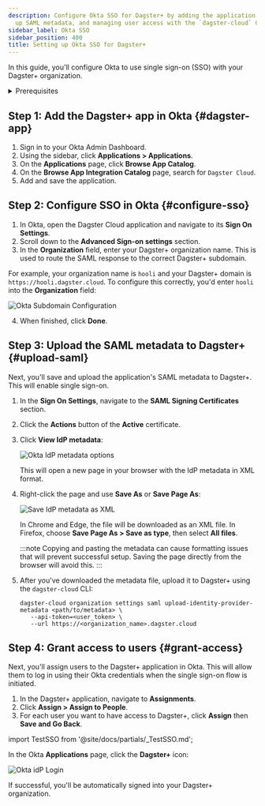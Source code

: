 ```yaml
---
description: Configure Okta SSO for Dagster+ by adding the application in Okta, setting
  up SAML metadata, and managing user access with the `dagster-cloud` CLI.
sidebar_label: Okta SSO
sidebar_position: 400
title: Setting up Okta SSO for Dagster+
---
```

In this guide, you'll configure Okta to use single sign-on (SSO) with your Dagster+ organization.

<details>
  <summary>Prerequisites</summary>

To complete the steps in this guide, you'll need:

- **An existing Okta account**
- **To install the [`dagster-cloud` CLI](/dagster-plus/deployment/management/dagster-cloud-cli/installing-and-configuring)**
- **The following in Dagster+:**
  - A Pro plan
  - [Access to a user token](/dagster-plus/deployment/management/tokens/user-tokens)
  - [Organization Admin permissions](/dagster-plus/features/authentication-and-access-control/rbac/user-roles-permissions) in your organization

</details>

## Step 1: Add the Dagster+ app in Okta \{#dagster-app}

1. Sign in to your Okta Admin Dashboard.
2. Using the sidebar, click **Applications > Applications**.
3. On the **Applications** page, click **Browse App Catalog**.
4. On the **Browse App Integration Catalog** page, search for `Dagster Cloud`.
5. Add and save the application.

## Step 2: Configure SSO in Okta \{#configure-sso}

1. In Okta, open the Dagster Cloud application and navigate to its **Sign On Settings**.
2. Scroll down to the **Advanced Sign-on settings** section.
3. In the **Organization** field, enter your Dagster+ organization name. This is used to route the SAML response to the correct Dagster+ subdomain.

For example, your organization name is `hooli` and your Dagster+ domain is `https://hooli.dagster.cloud`. To configure this correctly, you'd enter `hooli` into the **Organization** field:

![Okta Subdomain Configuration](/images/dagster-plus/features/authentication-and-access-control/okta/subdomain-configuration.png)

4. When finished, click **Done**.

## Step 3: Upload the SAML metadata to Dagster+ \{#upload-saml}

Next, you'll save and upload the application's SAML metadata to Dagster+. This will enable single sign-on.

1. In the **Sign On Settings**, navigate to the **SAML Signing Certificates** section.
2. Click the **Actions** button of the **Active** certificate.
3. Click **View IdP metadata**:

   ![Okta IdP metadata options](/images/dagster-plus/features/authentication-and-access-control/okta/save-identity-provider-metadata.png)

   This will open a new page in your browser with the IdP metadata in XML format.

4. Right-click the page and use **Save As** or **Save Page As**:

   ![Save IdP metadata as XML](/images/dagster-plus/features/authentication-and-access-control/okta/save-xml-as-page.png)

   In Chrome and Edge, the file will be downloaded as an XML file. In Firefox, choose **Save Page As > Save as type**, then select **All files**.

   :::note
   Copying and pasting the metadata can cause formatting issues that will prevent successful setup. Saving the page directly from the browser will avoid this.
   :::

5. After you've downloaded the metadata file, upload it to Dagster+ using the `dagster-cloud` CLI:

   ```shell
   dagster-cloud organization settings saml upload-identity-provider-metadata <path/to/metadata> \
      --api-token=<user_token> \
      --url https://<organization_name>.dagster.cloud
   ```

## Step 4: Grant access to users \{#grant-access}

Next, you'll assign users to the Dagster+ application in Okta. This will allow them to log in using their Okta credentials when the single sign-on flow is initiated.

1. In the Dagster+ application, navigate to **Assignments**.
2. Click **Assign > Assign to People**.
3. For each user you want to have access to Dagster+, click **Assign** then **Save and Go Back**.

import TestSSO from '@site/docs/partials/\_TestSSO.md';

<TestSSO />

In the Okta **Applications** page, click the **Dagster+** icon:

![Okta idP Login](/images/dagster-plus/features/authentication-and-access-control/okta/idp-login.png)

If successful, you'll be automatically signed into your Dagster+ organization.
